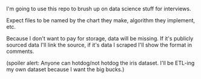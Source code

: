 I'm going to use this repo to brush up on data science stuff for interviews.

Expect files to be named by the chart they make, algorithm they implement, etc.

Because I don't want to pay for storage, data will be missing.  If it's publicly sourced data I'll link the source, 
if it's data I scraped I'll show the format in comments.

(spoiler alert: Anyone can hotdog/not hotdog the iris dataset.  I'll be ETL-ing my own dataset because I want the big bucks.)
